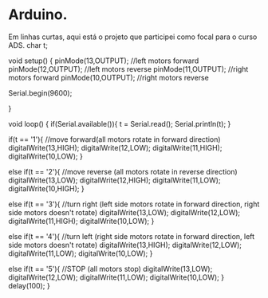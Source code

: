 # Arduino.
Em linhas curtas, aqui está o projeto que participei como focal  para o curso ADS. 
char t;

void setup() {
pinMode(13,OUTPUT); //left motors forward
pinMode(12,OUTPUT); //left motors reverse
pinMode(11,OUTPUT); //right motors forward
pinMode(10,OUTPUT); //right motors reverse


Serial.begin(9600);


}


void loop() {
if(Serial.available()){
t = Serial.read();
Serial.println(t);
}


if(t == '1'){ //move forward(all motors rotate in forward direction)
digitalWrite(13,HIGH);
digitalWrite(12,LOW);
digitalWrite(11,HIGH);
digitalWrite(10,LOW);
}


else if(t == '2'){ //move reverse (all motors rotate in reverse direction)
digitalWrite(13,LOW);
digitalWrite(12,HIGH);
digitalWrite(11,LOW);
digitalWrite(10,HIGH);
}


else if(t == '3'){ //turn right (left side motors rotate in forward direction, right side motors doesn't rotate)
digitalWrite(13,LOW);
digitalWrite(12,LOW);
digitalWrite(11,HIGH);
digitalWrite(10,LOW);
}


else if(t == '4'){ //turn left (right side motors rotate in forward direction, left side motors doesn't rotate)
digitalWrite(13,HIGH);
digitalWrite(12,LOW);
digitalWrite(11,LOW);
digitalWrite(10,LOW);
}


else if(t == '5'){ //STOP (all motors stop)
digitalWrite(13,LOW);
digitalWrite(12,LOW);
digitalWrite(11,LOW);
digitalWrite(10,LOW);
}
delay(100);
}
